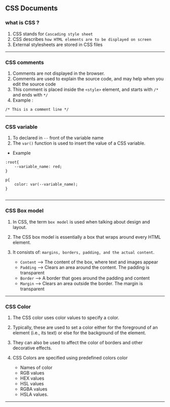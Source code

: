 ## CSS Documents

### what is CSS ?

1. CSS stands for `Cascading style sheet`
2. CSS describes `how HTML elements are to be displayed on screen`
3. External stylesheets are stored in CSS files

<hr>

### CSS comments

1. Comments are not displayed in the browser.
2. Comments are used to explain the source code, and may help when you edit the source code
3. This comment is placed inside the `<style>` element, and starts with `/*` and ends with `*/`
4. Example :
```
/* This is a comment line */
```
<hr>

### CSS variable

1. To declared in `--` front of the variable name
2. The `var()` function is used to insert the value of a CSS variable.
- Example
```
:root{
    --variable_name: red;
}

p{
    color: var(--variable_name);
}


```

<hr>

### CSS Box model

1. In CSS, the term `box model` is used when talking about design and layout.

2. The CSS box model is essentially a box that wraps around every HTML element. 
3. It consists of: `margins, borders, padding, and the actual content`.
    - `Content` --> The content of the box, where text and images appear
    - `Padding` --> Clears an area around the content. The padding is transparent
    - `Border` --> A border that goes around the padding and content
    - `Margin` --> Clears an area outside the border. The margin is transparent

<hr>

### CSS Color 

1. The CSS color uses color values to specify a color.

2. Typically, these are used to set a color either for the foreground of an element (i.e., its text) or else for the background of the element.

3. They can also be used to affect the color of borders and other decorative effects.

4. CSS Colors are specified using predefined colors color
    - Names of color
    - RGB values
    - HEX values
    - HSL values
    - RGBA values
    - HSLA values.
<hr>